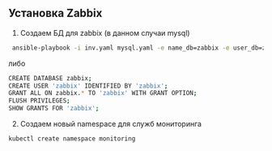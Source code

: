 ## Установка Zabbix

1. Создаем БД для zabbix (в данном случаи mysql)

```bash
 ansible-playbook -i inv.yaml mysql.yaml -e name_db=zabbix -e user_db=zabbix -e pass_db=zabbix -u root
```

либо 

```bash
CREATE DATABASE zabbix;
CREATE USER 'zabbix' IDENTIFIED BY 'zabbix';
GRANT ALL ON zabbix.* TO 'zabbix' WITH GRANT OPTION;
FLUSH PRIVILEGES;
SHOW GRANTS FOR 'zabbix';
```

2. Создаем новый namespace для служб мониторинга

```bash
kubectl create namespace monitoring
```

